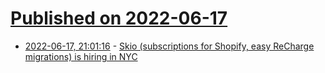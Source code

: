 # [Published on 2022-06-17](index.md)

* [2022-06-17, 21:01:16](https://news.ycombinator.com/item?id=31784330) - [Skio (subscriptions for Shopify, easy ReCharge migrations) is hiring in NYC](https://skio.com/careers/)
